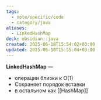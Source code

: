 ```yaml
---
tags:
  - note/specific/code
  - category/java
aliases:
  - LinkedHashMap
deck: obsidian::java
created: 2025-06-18T15:54:02+03:00
updated: 2025-06-18T15:55:04+03:00
---
```


**LinkedHashMap**
—
- операции близки к O(1)
- Сохраняет порядок вставки
- в остальном как [[HashMap]]
